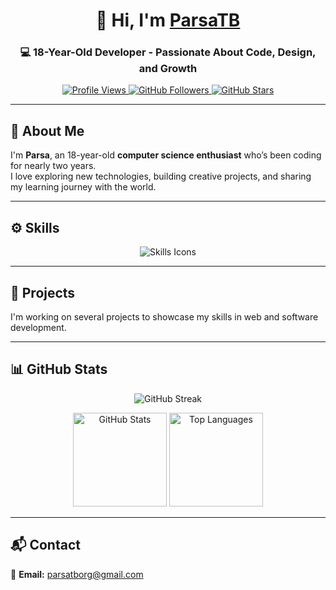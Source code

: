 <h1 align="center">👋 Hi, I'm <a href="https://github.com/ParsaTB">ParsaTB</a></h1>
<h3 align="center">💻 18-Year-Old Developer - Passionate About Code, Design, and Growth</h3>

<p align="center">
  <a href="https://github.com/ParsaTB">
    <img src="https://komarev.com/ghpvc/?username=ParsaTB&label=Views&color=blueviolet&style=flat-square" alt="Profile Views"/>
  </a>
  <a href="https://github.com/ParsaTB?tab=followers">
    <img src="https://img.shields.io/github/followers/ParsaTB?label=Followers&style=flat-square" alt="GitHub Followers"/>
  </a>
  <a href="https://github.com/ParsaTB?tab=repositories">
    <img src="https://img.shields.io/github/stars/ParsaTB?label=Stars&style=flat-square" alt="GitHub Stars"/>
  </a>
</p>

---

## 🧠 About Me

I'm **Parsa**, an 18-year-old **computer science enthusiast** who’s been coding for nearly two years.  
I love exploring new technologies, building creative projects, and sharing my learning journey with the world.

---

## ⚙️ Skills

<p align="center">
  <img src="https://skillicons.dev/icons?i=python,html,css,javascript,typescript,react,nextjs,django,php,cs" alt="Skills Icons" />
</p>

---

## 🚧 Projects

I'm working on several projects to showcase my skills in web and software development.  

---

## 📊 GitHub Stats

<p align="center">
  <img src="https://github-readme-streak-stats.herokuapp.com/?user=ParsaTB&theme=tokyonight" alt="GitHub Streak"/>
</p>

<p align="center">
  <img src="https://github-readme-stats.vercel.app/api?username=ParsaTB&show_icons=true&theme=tokyonight&count_private=true" height="150" alt="GitHub Stats"/>
  <img src="https://github-readme-stats.vercel.app/api/top-langs/?username=ParsaTB&layout=compact&theme=tokyonight&hide=php,scss,css,html" height="150" alt="Top Languages"/>
</p>

---

## 📬 Contact

📧 **Email:** [parsatborg@gmail.com](mailto:parsatborg@gmail.com)

